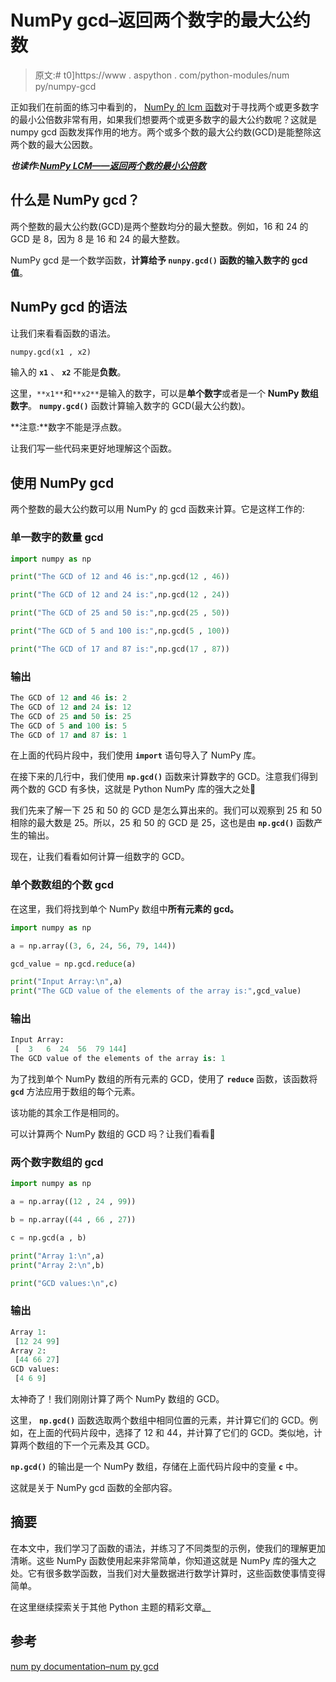 # NumPy gcd–返回两个数字的最大公约数

> 原文:# t0]https://www . aspython . com/python-modules/num py/numpy-gcd

正如我们在前面的练习中看到的， [NumPy 的 lcm 函数](https://www.askpython.com/python-modules/numpy/numpy-lcm)对于寻找两个或更多数字的最小公倍数非常有用，如果我们想要两个或更多数字的最大公约数呢？这就是 numpy gcd 函数发挥作用的地方。两个或多个数的最大公约数(GCD)是能整除这两个数的最大公因数。

***也读作:[NumPy LCM——返回两个数的最小公倍数](https://www.askpython.com/python-modules/numpy/numpy-lcm)***

## 什么是 NumPy gcd？

两个整数的最大公约数(GCD)是两个整数均分的最大整数。例如，16 和 24 的 GCD 是 8，因为 8 是 16 和 24 的最大整数。

NumPy gcd 是一个数学函数，**计算给予 **`nunpy.gcd()`** 函数的输入数字的 gcd 值**。

## NumPy gcd 的语法

让我们来看看函数的语法。

```py
numpy.gcd(x1 , x2)

```

输入的 **`x1`** 、 **`x2`** 不能是**负数**。

这里，`**x1**`和`**x2**`是输入的数字，可以是**单个数字**或者是一个 **NumPy 数组数字**。 **`numpy.gcd()`** 函数计算输入数字的 GCD(最大公约数)。

**注意:**数字不能是浮点数。

让我们写一些代码来更好地理解这个函数。

## 使用 NumPy gcd

两个整数的最大公约数可以用 NumPy 的 gcd 函数来计算。它是这样工作的:

### 单一数字的数量 gcd

```py
import numpy as np

print("The GCD of 12 and 46 is:",np.gcd(12 , 46))

print("The GCD of 12 and 24 is:",np.gcd(12 , 24))

print("The GCD of 25 and 50 is:",np.gcd(25 , 50))

print("The GCD of 5 and 100 is:",np.gcd(5 , 100))

print("The GCD of 17 and 87 is:",np.gcd(17 , 87))

```

### 输出

```py
The GCD of 12 and 46 is: 2
The GCD of 12 and 24 is: 12
The GCD of 25 and 50 is: 25
The GCD of 5 and 100 is: 5
The GCD of 17 and 87 is: 1

```

在上面的代码片段中，我们使用 **`import`** 语句导入了 NumPy 库。

在接下来的几行中，我们使用 **`np.gcd()`** 函数来计算数字的 GCD。注意我们得到两个数的 GCD 有多快，这就是 Python NumPy 库的强大之处🙂

我们先来了解一下 25 和 50 的 GCD 是怎么算出来的。我们可以观察到 25 和 50 相除的最大数是 25。所以，25 和 50 的 GCD 是 25，这也是由 **`np.gcd()`** 函数产生的输出。

现在，让我们看看如何计算一组数字的 GCD。

### 单个数数组的个数 gcd

在这里，我们将找到单个 NumPy 数组中**所有元素的 gcd。**

```py
import numpy as np

a = np.array((3, 6, 24, 56, 79, 144))

gcd_value = np.gcd.reduce(a)

print("Input Array:\n",a)
print("The GCD value of the elements of the array is:",gcd_value)

```

### 输出

```py
Input Array:
 [  3   6  24  56  79 144]
The GCD value of the elements of the array is: 1

```

为了找到单个 NumPy 数组的所有元素的 GCD，使用了 **`reduce`** 函数，该函数将 **`gcd`** 方法应用于数组的每个元素。

该功能的其余工作是相同的。

可以计算两个 NumPy 数组的 GCD 吗？让我们看看🙂

### 两个数字数组的 gcd

```py
import numpy as np

a = np.array((12 , 24 , 99))

b = np.array((44 , 66 , 27))

c = np.gcd(a , b)

print("Array 1:\n",a)
print("Array 2:\n",b)

print("GCD values:\n",c)

```

### 输出

```py
Array 1:
 [12 24 99]
Array 2:
 [44 66 27]
GCD values:
 [4 6 9]

```

太神奇了！我们刚刚计算了两个 NumPy 数组的 GCD。

这里， **`np.gcd()`** 函数选取两个数组中相同位置的元素，并计算它们的 GCD。例如，在上面的代码片段中，选择了 12 和 44，并计算了它们的 GCD。类似地，计算两个数组的下一个元素及其 GCD。

**`np.gcd()`** 的输出是一个 NumPy 数组，存储在上面代码片段中的变量 **`c`** 中。

这就是关于 NumPy gcd 函数的全部内容。

## 摘要

在本文中，我们学习了函数的语法，并练习了不同类型的示例，使我们的理解更加清晰。这些 NumPy 函数使用起来非常简单，你知道这就是 NumPy 库的强大之处。它有很多数学函数，当我们对大量数据进行数学计算时，这些函数使事情变得简单。

在这里继续探索关于其他 Python 主题的精彩文章[。](https://www.askpython.com/)

## 参考

[num py documentation–num py gcd](https://numpy.org/doc/stable/reference/generated/numpy.gcd.html)